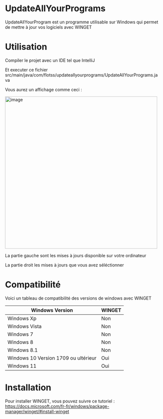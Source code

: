 # UpdateAllYourPrograms

UpdateAllYourProgram est un programme utilisable sur Windows qui permet de mettre à jour vos logiciels avec WINGET

# Utilisation

Compiler le projet avec un IDE tel que IntelliJ

Et executer ce fichier src/main/java/com/flotss/updateallyourprograms/UpdateAllYourPrograms.java

Vous aurez un affichage comme ceci : 

<img width="500" alt="image" src="https://user-images.githubusercontent.com/80858668/234262305-fd1746f4-c93f-49b5-a7fd-4ebfdcfd7297.png">


La partie gauche sont les mises à jours disponible sur votre ordinateur

La partie droit les mises à jours que vous avez séléctionner

# Compatibilité

Voici un tableau de compatibilité des versions de windows avec WINGET

| Windows Version | WINGET |
| --- | --- |
| Windows Xp | Non |
| Windows Vista | Non |
| Windows 7 | Non |
| Windows 8 | Non |
| Windows 8.1 | Non |
| Windows 10 Version 1709 ou ultérieur | Oui |
| Windows 11 | Oui |

# Installation

Pour installer WINGET, vous pouvez suivre ce
tutoriel : https://docs.microsoft.com/fr-fr/windows/package-manager/winget/#install-winget
